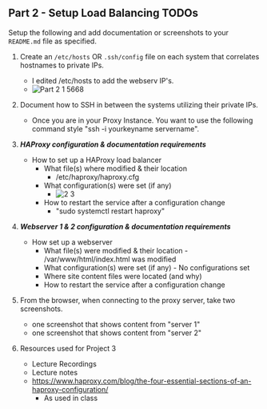 ## Part 2 - Setup Load Balancing TODOs

Setup the following and add documentation or screenshots to your `README.md` file as specified.

1. Create an `/etc/hosts` OR `.ssh/config` file on each system that correlates hostnames to private IPs.
   - I edited /etc/hosts to add the webserv IP's.
   - ![Part 2 1 5668](https://user-images.githubusercontent.com/77283021/159066182-4a7c7951-3252-407a-a2e2-2b4e9048acb7.png)
2. Document how to SSH in between the systems utilizing their private IPs.
      - Once you are in your Proxy Instance. You want to use the following command style "ssh -i yourkeyname servername". 
3. **_HAProxy configuration & documentation requirements_**
   - How to set up a HAProxy load balancer
     - What file(s) where modified & their location
         - /etc/haproxy/haproxy.cfg
     - What configuration(s) were set (if any)
         - ![2 3](https://user-images.githubusercontent.com/77283021/159068650-ddf32e06-062b-420b-98ff-43c5a033e5ca.png)
     - How to restart the service after a configuration change
         - "sudo systemctl restart haproxy"
4. **_Webserver 1 & 2 configuration & documentation requirements_**
   - How set up a webserver
     - What file(s) were modified & their location
            - /var/www/html/index.html was modified
     - What configuration(s) were set (if any)
            - No configurations set
     - Where site content files were located (and why)
     - How to restart the service after a configuration change
5. From the browser, when connecting to the proxy server, take two screenshots.
   - one screenshot that shows content from "server 1"
   - one screenshot that shows content from "server 2"

6. Resources used for Project 3
   - Lecture Recordings
   - Lecture notes
   - https://www.haproxy.com/blog/the-four-essential-sections-of-an-haproxy-configuration/
      - As used in class
